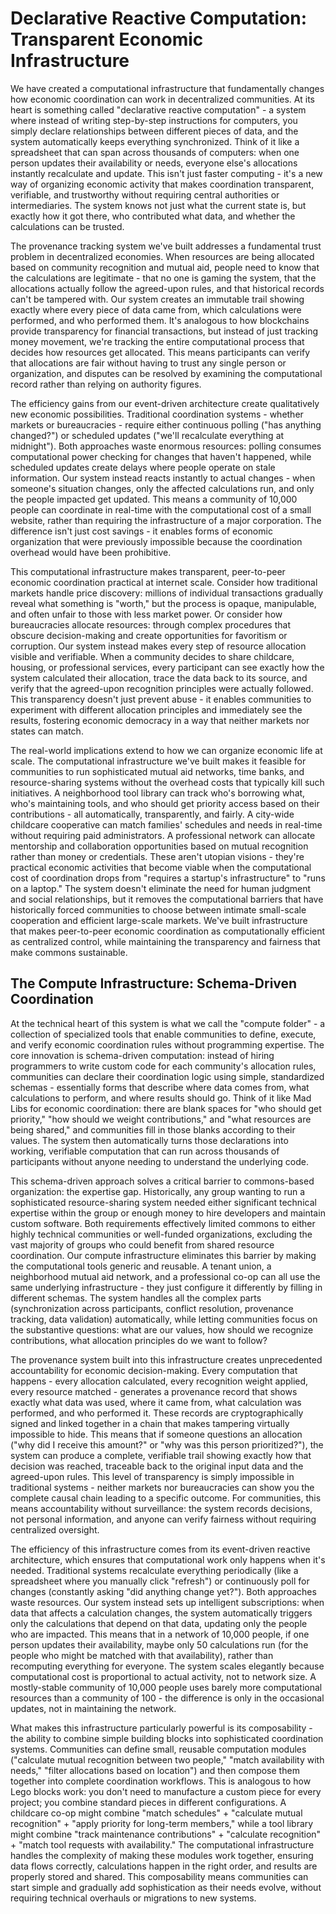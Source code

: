 # Declarative Reactive Computation: Transparent Economic Infrastructure

We have created a computational infrastructure that fundamentally changes how economic coordination can work in decentralized communities. At its heart is something called "declarative reactive computation" - a system where instead of writing step-by-step instructions for computers, you simply declare relationships between different pieces of data, and the system automatically keeps everything synchronized. Think of it like a spreadsheet that can span across thousands of computers: when one person updates their availability or needs, everyone else's allocations instantly recalculate and update. This isn't just faster computing - it's a new way of organizing economic activity that makes coordination transparent, verifiable, and trustworthy without requiring central authorities or intermediaries. The system knows not just what the current state is, but exactly how it got there, who contributed what data, and whether the calculations can be trusted.

The provenance tracking system we've built addresses a fundamental trust problem in decentralized economies. When resources are being allocated based on community recognition and mutual aid, people need to know that the calculations are legitimate - that no one is gaming the system, that the allocations actually follow the agreed-upon rules, and that historical records can't be tampered with. Our system creates an immutable trail showing exactly where every piece of data came from, which calculations were performed, and who performed them. It's analogous to how blockchains provide transparency for financial transactions, but instead of just tracking money movement, we're tracking the entire computational process that decides how resources get allocated. This means participants can verify that allocations are fair without having to trust any single person or organization, and disputes can be resolved by examining the computational record rather than relying on authority figures.

The efficiency gains from our event-driven architecture create qualitatively new economic possibilities. Traditional coordination systems - whether markets or bureaucracies - require either continuous polling ("has anything changed?") or scheduled updates ("we'll recalculate everything at midnight"). Both approaches waste enormous resources: polling consumes computational power checking for changes that haven't happened, while scheduled updates create delays where people operate on stale information. Our system instead reacts instantly to actual changes - when someone's situation changes, only the affected calculations run, and only the people impacted get updated. This means a community of 10,000 people can coordinate in real-time with the computational cost of a small website, rather than requiring the infrastructure of a major corporation. The difference isn't just cost savings - it enables forms of economic organization that were previously impossible because the coordination overhead would have been prohibitive.

This computational infrastructure makes transparent, peer-to-peer economic coordination practical at internet scale. Consider how traditional markets handle price discovery: millions of individual transactions gradually reveal what something is "worth," but the process is opaque, manipulable, and often unfair to those with less market power. Or consider how bureaucracies allocate resources: through complex procedures that obscure decision-making and create opportunities for favoritism or corruption. Our system instead makes every step of resource allocation visible and verifiable. When a community decides to share childcare, housing, or professional services, every participant can see exactly how the system calculated their allocation, trace the data back to its source, and verify that the agreed-upon recognition principles were actually followed. This transparency doesn't just prevent abuse - it enables communities to experiment with different allocation principles and immediately see the results, fostering economic democracy in a way that neither markets nor states can match.

The real-world implications extend to how we can organize economic life at scale. The computational infrastructure we've built makes it feasible for communities to run sophisticated mutual aid networks, time banks, and resource-sharing systems without the overhead costs that typically kill such initiatives. A neighborhood tool library can track who's borrowing what, who's maintaining tools, and who should get priority access based on their contributions - all automatically, transparently, and fairly. A city-wide childcare cooperative can match families' schedules and needs in real-time without requiring paid administrators. A professional network can allocate mentorship and collaboration opportunities based on mutual recognition rather than money or credentials. These aren't utopian visions - they're practical economic activities that become viable when the computational cost of coordination drops from "requires a startup's infrastructure" to "runs on a laptop." The system doesn't eliminate the need for human judgment and social relationships, but it removes the computational barriers that have historically forced communities to choose between intimate small-scale cooperation and efficient large-scale markets. We've built infrastructure that makes peer-to-peer economic coordination as computationally efficient as centralized control, while maintaining the transparency and fairness that make commons sustainable.

## The Compute Infrastructure: Schema-Driven Coordination

At the technical heart of this system is what we call the "compute folder" - a collection of specialized tools that enable communities to define, execute, and verify economic coordination rules without programming expertise. The core innovation is schema-driven computation: instead of hiring programmers to write custom code for each community's allocation rules, communities can declare their coordination logic using simple, standardized schemas - essentially forms that describe where data comes from, what calculations to perform, and where results should go. Think of it like Mad Libs for economic coordination: there are blank spaces for "who should get priority," "how should we weight contributions," and "what resources are being shared," and communities fill in those blanks according to their values. The system then automatically turns those declarations into working, verifiable computation that can run across thousands of participants without anyone needing to understand the underlying code.

This schema-driven approach solves a critical barrier to commons-based organization: the expertise gap. Historically, any group wanting to run a sophisticated resource-sharing system needed either significant technical expertise within the group or enough money to hire developers and maintain custom software. Both requirements effectively limited commons to either highly technical communities or well-funded organizations, excluding the vast majority of groups who could benefit from shared resource coordination. Our compute infrastructure eliminates this barrier by making the computational tools generic and reusable. A tenant union, a neighborhood mutual aid network, and a professional co-op can all use the same underlying infrastructure - they just configure it differently by filling in different schemas. The system handles all the complex parts (synchronization across participants, conflict resolution, provenance tracking, data validation) automatically, while letting communities focus on the substantive questions: what are our values, how should we recognize contributions, what allocation principles do we want to follow?

The provenance system built into this infrastructure creates unprecedented accountability for economic decision-making. Every computation that happens - every allocation calculated, every recognition weight applied, every resource matched - generates a provenance record that shows exactly what data was used, where it came from, what calculation was performed, and who performed it. These records are cryptographically signed and linked together in a chain that makes tampering virtually impossible to hide. This means that if someone questions an allocation ("why did I receive this amount?" or "why was this person prioritized?"), the system can produce a complete, verifiable trail showing exactly how that decision was reached, traceable back to the original input data and the agreed-upon rules. This level of transparency is simply impossible in traditional systems - neither markets nor bureaucracies can show you the complete causal chain leading to a specific outcome. For communities, this means accountability without surveillance: the system records decisions, not personal information, and anyone can verify fairness without requiring centralized oversight.

The efficiency of this infrastructure comes from its event-driven reactive architecture, which ensures that computational work only happens when it's needed. Traditional systems recalculate everything periodically (like a spreadsheet where you manually click "refresh") or continuously poll for changes (constantly asking "did anything change yet?"). Both approaches waste resources. Our system instead sets up intelligent subscriptions: when data that affects a calculation changes, the system automatically triggers only the calculations that depend on that data, updating only the people who are impacted. This means that in a network of 10,000 people, if one person updates their availability, maybe only 50 calculations run (for the people who might be matched with that availability), rather than recomputing everything for everyone. The system scales elegantly because computational cost is proportional to actual activity, not to network size. A mostly-stable community of 10,000 people uses barely more computational resources than a community of 100 - the difference is only in the occasional updates, not in maintaining the network.

What makes this infrastructure particularly powerful is its composability - the ability to combine simple building blocks into sophisticated coordination systems. Communities can define small, reusable computation modules ("calculate mutual recognition between two people," "match availability with needs," "filter allocations based on location") and then compose them together into complete coordination workflows. This is analogous to how Lego blocks work: you don't need to manufacture a custom piece for every project; you combine standard pieces in different configurations. A childcare co-op might combine "match schedules" + "calculate mutual recognition" + "apply priority for long-term members," while a tool library might combine "track maintenance contributions" + "calculate recognition" + "match tool requests with availability." The computational infrastructure handles the complexity of making these modules work together, ensuring data flows correctly, calculations happen in the right order, and results are properly stored and shared. This composability means communities can start simple and gradually add sophistication as their needs evolve, without requiring technical overhauls or migrations to new systems.

